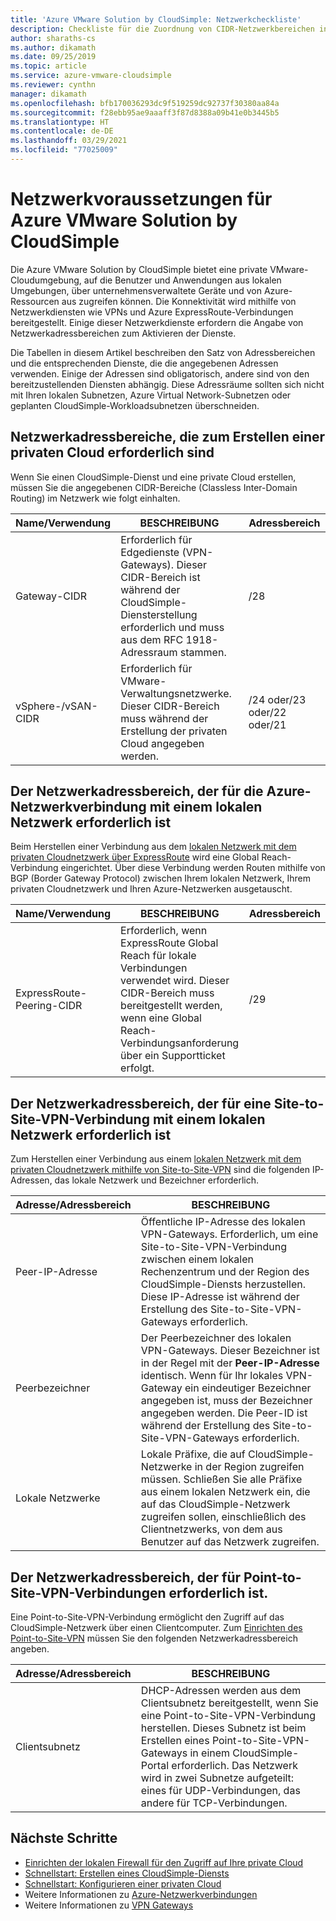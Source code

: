 ```yaml
---
title: 'Azure VMware Solution by CloudSimple: Netzwerkcheckliste'
description: Checkliste für die Zuordnung von CIDR-Netzwerkbereichen in Azure VMware Solution by CloudSimple
author: sharaths-cs
ms.author: dikamath
ms.date: 09/25/2019
ms.topic: article
ms.service: azure-vmware-cloudsimple
ms.reviewer: cynthn
manager: dikamath
ms.openlocfilehash: bfb170036293dc9f519259dc92737f30380aa84a
ms.sourcegitcommit: f28ebb95ae9aaaff3f87d8388a09b41e0b3445b5
ms.translationtype: HT
ms.contentlocale: de-DE
ms.lasthandoff: 03/29/2021
ms.locfileid: "77025009"
---
```

# <a name="networking-prerequisites-for-azure-vmware-solution-by-cloudsimple"></a>Netzwerkvoraussetzungen für Azure VMware Solution by CloudSimple

Die Azure VMware Solution by CloudSimple bietet eine private VMware-Cloudumgebung, auf die Benutzer und Anwendungen aus lokalen Umgebungen, über unternehmensverwaltete Geräte und von Azure-Ressourcen aus zugreifen können. Die Konnektivität wird mithilfe von Netzwerkdiensten wie VPNs und Azure ExpressRoute-Verbindungen bereitgestellt. Einige dieser Netzwerkdienste erfordern die Angabe von Netzwerkadressbereichen zum Aktivieren der Dienste. 

Die Tabellen in diesem Artikel beschreiben den Satz von Adressbereichen und die entsprechenden Dienste, die die angegebenen Adressen verwenden. Einige der Adressen sind obligatorisch, andere sind von den bereitzustellenden Diensten abhängig. Diese Adressräume sollten sich nicht mit Ihren lokalen Subnetzen, Azure Virtual Network-Subnetzen oder geplanten CloudSimple-Workloadsubnetzen überschneiden.

## <a name="network-address-ranges-required-for-creating-a-private-cloud"></a>Netzwerkadressbereiche, die zum Erstellen einer privaten Cloud erforderlich sind

Wenn Sie einen CloudSimple-Dienst und eine private Cloud erstellen, müssen Sie die angegebenen CIDR-Bereiche (Classless Inter-Domain Routing) im Netzwerk wie folgt einhalten.

| Name/Verwendung     | BESCHREIBUNG                                                                                                                            | Adressbereich            |
|-------------------|----------------------------------------------------------------------------------------------------------------------------------------|--------------------------|
| Gateway-CIDR      | Erforderlich für Edgedienste (VPN-Gateways).  Dieser CIDR-Bereich ist während der CloudSimple-Diensterstellung erforderlich und muss aus dem RFC 1918-Adressraum stammen. | /28                      |
| vSphere-/vSAN-CIDR | Erforderlich für VMware-Verwaltungsnetzwerke. Dieser CIDR-Bereich muss während der Erstellung der privaten Cloud angegeben werden.                                    | /24 oder/23 oder/22 oder/21 |

## <a name="network-address-range-required-for-azure-network-connection-to-an-on-premises-network"></a>Der Netzwerkadressbereich, der für die Azure-Netzwerkverbindung mit einem lokalen Netzwerk erforderlich ist

Beim Herstellen einer Verbindung aus dem [lokalen Netzwerk mit dem privaten Cloudnetzwerk über ExpressRoute](on-premises-connection.md) wird eine Global Reach-Verbindung eingerichtet.  Über diese Verbindung werden Routen mithilfe von BGP (Border Gateway Protocol) zwischen Ihrem lokalen Netzwerk, Ihrem privaten Cloudnetzwerk und Ihren Azure-Netzwerken ausgetauscht.

| Name/Verwendung             | BESCHREIBUNG                                                                                                                                                                             | Adressbereich |
|---------------------------|-----------------------------------------------------------------------------------------------------------------------------------------------------------------------------------------|---------------|
| ExpressRoute-Peering-CIDR | Erforderlich, wenn ExpressRoute Global Reach für lokale Verbindungen verwendet wird. Dieser CIDR-Bereich muss bereitgestellt werden, wenn eine Global Reach-Verbindungsanforderung über ein Supportticket erfolgt. | /29           |

## <a name="network-address-range-required-for-using-a-site-to-site-vpn-connection-to-an-on-premises-network"></a>Der Netzwerkadressbereich, der für eine Site-to-Site-VPN-Verbindung mit einem lokalen Netzwerk erforderlich ist

Zum Herstellen einer Verbindung aus einem [lokalen Netzwerk mit dem privaten Cloudnetzwerk mithilfe von Site-to-Site-VPN](vpn-gateway.md) sind die folgenden IP-Adressen, das lokale Netzwerk und Bezeichner erforderlich. 

| Adresse/Adressbereich | BESCHREIBUNG                                                                                                                                                                                                                                                           |
|-----------------------|-----------------------------------------------------------------------------------------------------------------------------------------------------------------------------------------------------------------------------------------------------------------------|
| Peer-IP-Adresse               | Öffentliche IP-Adresse des lokalen VPN-Gateways. Erforderlich, um eine Site-to-Site-VPN-Verbindung zwischen einem lokalen Rechenzentrum und der Region des CloudSimple-Diensts herzustellen. Diese IP-Adresse ist während der Erstellung des Site-to-Site-VPN-Gateways erforderlich.                                         |
| Peerbezeichner       | Der Peerbezeichner des lokalen VPN-Gateways. Dieser Bezeichner ist in der Regel mit der **Peer-IP-Adresse** identisch.  Wenn für Ihr lokales VPN-Gateway ein eindeutiger Bezeichner angegeben ist, muss der Bezeichner angegeben werden.  Die Peer-ID ist während der Erstellung des Site-to-Site-VPN-Gateways erforderlich.   |
| Lokale Netzwerke   | Lokale Präfixe, die auf CloudSimple-Netzwerke in der Region zugreifen müssen.  Schließen Sie alle Präfixe aus einem lokalen Netzwerk ein, die auf das CloudSimple-Netzwerk zugreifen sollen, einschließlich des Clientnetzwerks, von dem aus Benutzer auf das Netzwerk zugreifen.                                         |

## <a name="network-address-range-required-for-using-point-to-site-vpn-connections"></a>Der Netzwerkadressbereich, der für Point-to-Site-VPN-Verbindungen erforderlich ist.

Eine Point-to-Site-VPN-Verbindung ermöglicht den Zugriff auf das CloudSimple-Netzwerk über einen Clientcomputer.  Zum [Einrichten des Point-to-Site-VPN](vpn-gateway.md) müssen Sie den folgenden Netzwerkadressbereich angeben.

| Adresse/Adressbereich | BESCHREIBUNG                                                                                                                                                                                                                                                                                                  |
|-----------------------|--------------------------------------------------------------------------------------------------------------------------------------------------------------------------------------------------------------------------------------------------------------------------------------------------------------|
| Clientsubnetz         | DHCP-Adressen werden aus dem Clientsubnetz bereitgestellt, wenn Sie eine Point-to-Site-VPN-Verbindung herstellen. Dieses Subnetz ist beim Erstellen eines Point-to-Site-VPN-Gateways in einem CloudSimple-Portal erforderlich.  Das Netzwerk wird in zwei Subnetze aufgeteilt: eines für UDP-Verbindungen, das andere für TCP-Verbindungen. |

## <a name="next-steps"></a>Nächste Schritte

* [Einrichten der lokalen Firewall für den Zugriff auf Ihre private Cloud](on-premises-firewall-configuration.md)
* [Schnellstart: Erstellen eines CloudSimple-Diensts](quickstart-create-cloudsimple-service.md)
* [Schnellstart: Konfigurieren einer privaten Cloud](quickstart-create-private-cloud.md)
* Weitere Informationen zu [Azure-Netzwerkverbindungen](cloudsimple-azure-network-connection.md)
* Weitere Informationen zu [VPN Gateways](cloudsimple-vpn-gateways.md)
